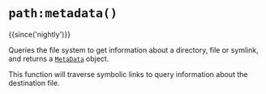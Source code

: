 # `path:metadata()`

{{since('nightly')}}

Queries the file system to get information about a directory, file or symlink,
and returns a [`MetaData`](../MetaData/index.md) object.

This function will traverse symbolic links to query information about the destination
file.

